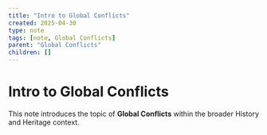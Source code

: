 ```yaml
---
title: "Intro to Global Conflicts"
created: 2025-04-30
type: note
tags: [note, Global Conflicts]
parent: "Global Conflicts"
children: []
---
```


# Intro to Global Conflicts

This note introduces the topic of **Global Conflicts** within the broader History and Heritage context.
